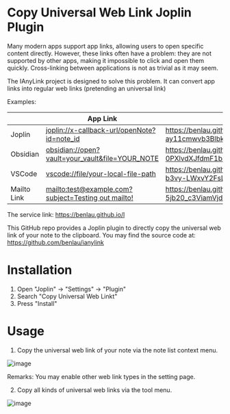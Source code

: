 # Copy Universal Web Link Joplin Plugin

Many modern apps support app links, allowing users to open specific content directly. However, these links often have a problem: they are not supported by other apps, making it impossible to click and open them quickly. Cross-linking between applications is not as trivial as it may seem.

The IAnyLink project is designed to solve this problem. It can convert app links into regular web links (pretending an universal link)

Examples:


<table>
  <thead>
    <tr>
      <th></th>
      <th>App Link</th>
      <th>Web Link</th>
    </tr>
  </thead>
  <tbody>
    <tr>
      <td>Joplin</td>
      <td><a href="joplin://x-callback-url/openNote?id=note_id">joplin://x-callback-url/openNote?id=note_id</a></td>
      <td><a href="https://benlau.github.io/l/u/am9wbGluOi8veC1jYWxsYmFjay11cmwvb3Blbk5vdGU_aWQ9bm90ZV9pZA==">https://benlau.github.io/l/u/am9wbGluOi8veC1jYWxsYmFj<br>ay11cmwvb3Blbk5vdGU_aWQ9bm90ZV9pZA==</a></td>
    </tr>
    <tr>
      <td>Obsidian</td>
      <td><a href="obsidian://open?vault=your_vault&file=YOUR_NOTE">obsidian://open?vault=your_vault&file=YOUR_NOTE</a></td>
      <td><a href="https://benlau.github.io/l/u/b2JzaWRpYW46Ly9vcGVuP3ZhdWx0PXlvdXJfdmF1bHQmZmlsZT1ZT1VSX05PVEU=">https://benlau.github.io/l/u/b2JzaWRpYW46Ly9vcGVuP3ZhdWx<br>0PXlvdXJfdmF1bHQmZmlsZT1ZT1VSX05PVEU=</a></td>
    </tr>
    <tr>
      <td>VSCode</td>
      <td><a href="vscode://file/your-local-file-path">vscode://file/your-local-file-path</a></td>
      <td><a href="https://benlau.github.io/l/u/dnNjb2RlOi8vZmlsZS95b3VyLWxvY2FsLWzpbGUtcGF0aA==">https://benlau.github.io/l/u/dnNjb2RlOi8vZmlsZS95<br>b3vy-LWxvY2FsLWzpbGUtcGF0aA==</a></td>
    </tr>
    <tr>
      <td>Mailto Link</td>
      <td><a href="mailto:test@example.com?subject=Testing out mailto!">mailto:test@example.com?subject=Testing out mailto!</a></td>
      <td><a href="https://benlau.github.io/l/u/bWFpbHRvOnRlc3RAZXhhbXBsZS5jb20_c3ViamVjdD1UZXN0aW5nIG91dCBtYWlsdG8h">https://benlau.github.io/l/u/bWFpbHRvOnRlc3RAZXhhbXBsZS<br>5jb20_c3ViamVjdD1UZXN0aW5nIG91dCBtYWlsdG8h</a></td>
    </tr>
  </tbody>
</table>

The service link: https://benlau.github.io/l

This GitHub repo provides a Joplin plugin to directly copy the universal web link of your note to the clipboard. You may find the source code at: https://github.com/benlau/ianylink

# Installation

1. Open "Joplin" -> "Settings" -> "Plugin"
2. Search "Copy Universal Web Linkt"
3. Press "Install"

# Usage

1. Copy the universal web link of your note via the note list context menu.


![image](https://github.com/benlau/l/assets/82716/2057e584-7286-4188-aee2-82116b96f891)


Remarks: You may enable other web link types in the setting page.

2. Copy all kinds of universal web links via the tool menu.


![image](https://github.com/benlau/joplin-plugin-ianylink/assets/82716/b784f3f2-7470-4f42-aad9-7e1c5227f2b3)

